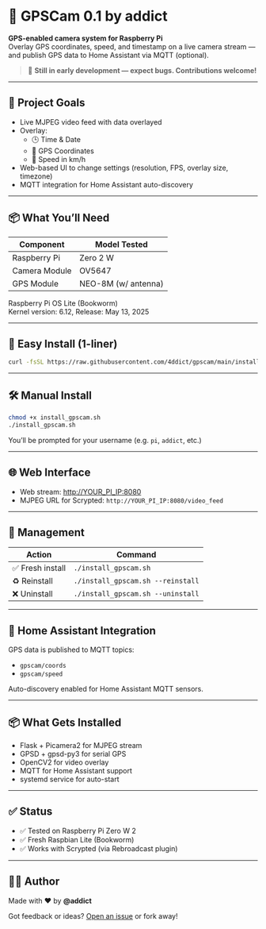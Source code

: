# 📸 GPSCam 0.1 by addict

**GPS-enabled camera system for Raspberry Pi**  
Overlay GPS coordinates, speed, and timestamp on a live camera stream — and publish GPS data to Home Assistant via MQTT (optional).

> 🚧 **Still in early development — expect bugs. Contributions welcome!**

---

## 🎯 Project Goals

- Live MJPEG video feed with data overlayed
- Overlay:
  - 🕒 Time & Date
  - 📍 GPS Coordinates
  - 🚗 Speed in km/h
- Web-based UI to change settings (resolution, FPS, overlay size, timezone)
- MQTT integration for Home Assistant auto-discovery

---

## 📦 What You’ll Need

| Component        | Model Tested          |
|------------------|-----------------------|
| Raspberry Pi     | Zero 2 W              |
| Camera Module    | OV5647                |
| GPS Module       | NEO-8M (w/ antenna)   |

Raspberry Pi OS Lite (Bookworm)  
Kernel version: 6.12, Release: May 13, 2025

---

## 🚀 Easy Install (1-liner)

```bash
curl -fsSL https://raw.githubusercontent.com/4ddict/gpscam/main/install_gpscam.sh -o install_gpscam.sh && chmod +x install_gpscam.sh && ./install_gpscam.sh
```

---

## 🛠 Manual Install

```bash
chmod +x install_gpscam.sh
./install_gpscam.sh
```

You’ll be prompted for your username (e.g. `pi`, `addict`, etc.)

---

## 🌐 Web Interface

- Web stream: [http://YOUR_PI_IP:8080](http://YOUR_PI_IP:8080)
- MJPEG URL for Scrypted: `http://YOUR_PI_IP:8080/video_feed`

---

## 🧹 Management

| Action         | Command                        |
|----------------|---------------------------------|
| ✅ Fresh install   | `./install_gpscam.sh`           |
| ♻️ Reinstall       | `./install_gpscam.sh --reinstall` |
| ❌ Uninstall       | `./install_gpscam.sh --uninstall` |

---

## 💬 Home Assistant Integration

GPS data is published to MQTT topics:

- `gpscam/coords`
- `gpscam/speed`

Auto-discovery enabled for Home Assistant MQTT sensors.

---

## 📦 What Gets Installed

- Flask + Picamera2 for MJPEG stream
- GPSD + gpsd-py3 for serial GPS
- OpenCV2 for video overlay
- MQTT for Home Assistant support
- systemd service for auto-start

---

## ✅ Status

- ✅ Tested on Raspberry Pi Zero W 2
- ✅ Fresh Raspbian Lite (Bookworm)
- ✅ Works with Scrypted (via Rebroadcast plugin)

---

## 👨‍💻 Author

Made with ❤️ by **@addict**

Got feedback or ideas? [Open an issue](https://github.com/4ddict/gpscam/issues) or fork away!
